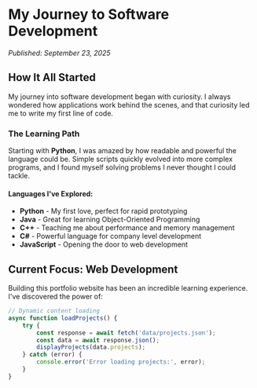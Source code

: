 # My Journey to Software Development

*Published: September 23, 2025*

## How It All Started

My journey into software development began with curiosity. I always wondered how applications work behind the scenes, and that curiosity led me to write my first line of code.

### The Learning Path

Starting with **Python**, I was amazed by how readable and powerful the language could be. Simple scripts quickly evolved into more complex programs, and I found myself solving problems I never thought I could tackle.

#### Languages I've Explored:

- **Python** - My first love, perfect for rapid prototyping
- **Java** - Great for learning Object-Oriented Programming
- **C++** - Teaching me about performance and memory management
- **C#** - Powerful language for company level development 
- **JavaScript** - Opening the door to web development

## Current Focus: Web Development

Building this portfolio website has been an incredible learning experience. I've discovered the power of:
```javascript
// Dynamic content loading
async function loadProjects() {
    try {
        const response = await fetch('data/projects.json');
        const data = await response.json();
        displayProjects(data.projects);
    } catch (error) {
        console.error('Error loading projects:', error);
    }
}
